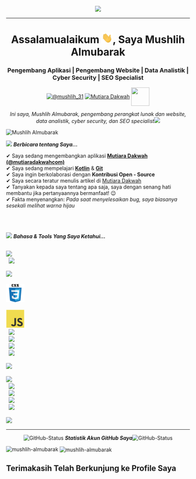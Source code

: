 <p align="center">
  <img src="https://github.com/thompsonemerson/thompsonemerson/raw/master/cover-thompson.png" height="200"/>
</p>
<hr>
<h1 align="center">Assalamualaikum <img src="https://raw.githubusercontent.com/ABSphreak/ABSphreak/master/gifs/Hi.gif" width="30px">, Saya Mushlih Almubarak</h1>
<h3 align="center">Pengembang Aplikasi | Pengembang Website | Data Analistik | Cyber Security | SEO Specialist</h3>
<p align="center">
<a href="https://www.instagram.com/mushlih_31/" target="blank"><img align="center" src="https://www.instagram.com/static/images/ico/favicon-200.png/ab6eff595bb1.png" alt="@mushlih_31" height="50" width="50" /></a>
<a href="https://mutiaradakwah.com/" target="blank"><img align="center" src="https://i.imgur.com/uIWFD9E.png" alt="Mutiara Dakwah" height="50" width="50" /></a>
<a href = "mailto:mushlih2004@gmail.com"><img align="center" src="https://i.imgur.com/Zrtvtdc.png" height="50" width="50" /></a>
</p>
</p>



<p align="center">
  <em>
    Ini saya, Mushlih Almubarak, pengembang perangkat lunak dan website, data analistik,  cyber security, dan SEO specialist<img src="https://raw.githubusercontent.com/TheDudeThatCode/TheDudeThatCode/master/Assets/Developer.gif" width="30px">
  </em> 
</p>

<p align="left"> <img src="https://komarev.com/ghpvc/?username=mushlih-almubarak&label=Pengunjung%20Profil%20Saya&color=0e75b6&style=flat" alt="Mushlih Almubarak" /> </p>

<img src="https://media.giphy.com/media/ObNTw8Uzwy6KQ/giphy.gif" width="30px">&nbsp;***Berbicara tentang Saya...***

✔ Saya sedang mengembangkan aplikasi **[Mutiara Dakwah](https://mutiaradakwah.com/)** **[(@mutiaradakwahcom)](https://github.com/mutiaradakwahcom)**<br>
✔ Saya sedang mempelajari **[Kotlin](https://kotlinlang.org/)** & **[Git](https://git-scm.com/)**<br>
✔ Saya ingin berkolaborasi dengan **Kontribusi Open - Source**<br>
✔ Saya secara teratur menulis artikel di [Mutiara Dakwah](https://mutiaradakwah.com/)<br>
✔ Tanyakan kepada saya tentang apa saja, saya dengan senang hati membantu jika pertanyaannya bermanfaat! 😉<br>
✔ Fakta menyenangkan: *Pada saat menyelesaikan bug, saya biasanya sesekali melihat warna hijau*<br><br><br><br>
 

<img src="https://media.giphy.com/media/ObNTw8Uzwy6KQ/giphy.gif" width="30px">&nbsp;***Bahasa & Tools Yang Saya Ketahui...***
<p align="left">
  
  <code> <img height="50" src="https://raw.githubusercontent.com/uannabi/-/fb6275d5134eb27df390835d330e221c72a47ee4/resource/git.svg"> </code>
  <code> <img height="50" src="https://i.imgur.com/KGIjLbe.png"> </code>
  <code> <img height="50" src="https://raw.githubusercontent.com/uannabi/-/fb6275d5134eb27df390835d330e221c72a47ee4/resource/other/mysql-ar21.svg"> </code>
  <code> <img height="50" src="https://raw.githubusercontent.com/devicons/devicon/master/icons/css3/css3-original-wordmark.svg"> </code>
  <code> <img height="50" src="https://raw.githubusercontent.com/devicons/devicon/master/icons/javascript/javascript-original.svg"> </code>
  <code> <img height="50" src="https://i.imgur.com/nlSqPuc.png"> </code>
  <code> <img height="50" src="https://i.imgur.com/U0t4CV9.png"> </code>
  <code> <img height="50" src="https://i.imgur.com/mVWZ2l5.png"> </code>
  <code> <img height="50" src="https://i.imgur.com/27QKOmk.png"> </code>
  <code> <img height="50" src="https://www.mutaz.net/free-programs/prog-img/Sublime_text_logo.png"> </code>
  <code> <img height="50" src="https://upload.wikimedia.org/wikipedia/commons/thumb/9/9a/Visual_Studio_Code_1.35_icon.svg/1200px-Visual_Studio_Code_1.35_icon.svg.png"> </code>
  <code> <img height="50" src="https://i.imgur.com/GFYaOFC.png"> </code>
  <code> <img height="50" src="https://i.imgur.com/h2WtHMt.png"> </code>
  <code> <img height="50" src="https://i.imgur.com/qS5ki4S.png"> </code>
  <code> <img height="50" src="https://i.imgur.com/YKmC4Di.png"> </code>
</code>
  <code> <img height="50" src="https://pbs.twimg.com/profile_images/1206618215767584769/zl48EuhC.jpg"> </code>
  <hr>
  <p align="center">
 <img src="https://media.giphy.com/media/8UHRm5oY4k4FDxq5QG/giphy.gif" width="30px" alt="GitHub-Status"/>&nbsp;<i><b>Statistik Akun GitHub Saya</b></i><img src="https://media.giphy.com/media/8UHRm5oY4k4FDxq5QG/giphy.gif" width="30px" alt="GitHub-Status"/></p>
<p><img align="left" src="https://github-readme-stats.vercel.app/api/top-langs?username=mushlih-almubarak&show_icons=true&locale=id&layout=compact" alt="mushlih-almubarak" /></p>

<p>&nbsp;<img align="center" src="https://github-readme-stats.vercel.app/api?username=mushlih-almubarak&show_icons=true&locale=id" alt="mushlih-almubarak" width="410" /></p>

## Terimakasih Telah Berkunjung ke Profile Saya
